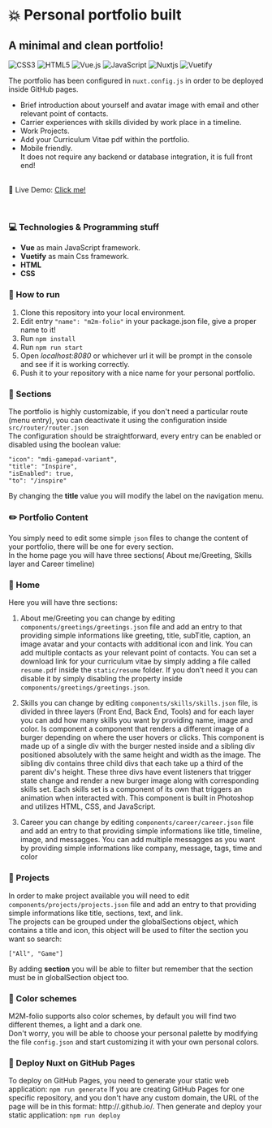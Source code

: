 # :boom: Personal portfolio built

## A minimal and clean portfolio!

![CSS3](https://img.shields.io/badge/css3-%231572B6.svg?style=for-the-badge&logo=css3&logoColor=white)
![HTML5](https://img.shields.io/badge/html5-%23E34F26.svg?style=for-the-badge&logo=html5&logoColor=white)
![Vue.js](https://img.shields.io/badge/vuejs-%2335495e.svg?style=for-the-badge&logo=vuedotjs&logoColor=%234FC08D)
![JavaScript](https://img.shields.io/badge/javascript-%23323330.svg?style=for-the-badge&logo=javascript&logoColor=%23F7DF1E)
![Nuxtjs](https://img.shields.io/badge/Nuxt-002E3B?style=for-the-badge&logo=nuxtdotjs&logoColor=#00DC82)
![Vuetify](https://img.shields.io/badge/Vuetify-1867C0?style=for-the-badge&logo=vuetify&logoColor=AEDDFF)
<br/>

The portfolio has been configured in `nuxt.config.js` in order to be deployed inside GitHub pages.<br/>

- Brief introduction about yourself and avatar image with email and other relevant point of contacts.
- Carrier experiences with skills divided by work place in a timeline.
- Work Projects.
- Add your Curriculum Vitae pdf within the portfolio.
- Mobile friendly.
  <br/>
  It does not require any backend or database integration, it is full front end!
  <br/><br/>

:satellite: Live Demo: [Click me!](https://mikemayster.github.io/m2m-folio/)

<br/>

### :computer: Technologies & Programming stuff

- **Vue** as main JavaScript framework.
- **Vuetify** as main Css framework.
- **HTML**
- **CSS**

### :hammer: How to run

1. Clone this repository into your local environment.
2. Edit entry `"name": "m2m-folio"` in your package.json file, give a proper name to it!
3. Run `npm install`
4. Run `npm run start`
5. Open _localhost:8080_ or whichever url it will be prompt in the console and see if it is working correctly.
6. Push it to your repository with a nice name for your personal portfolio.

### :file_folder: Sections

The portfolio is highly customizable, if you don't need a particular route (menu entry), you can deactivate it using the configuration inside `src/router/router.json` <br/>
The configuration should be straightforward, every entry can be enabled or disabled using the boolean value:

    "icon": "mdi-gamepad-variant",
    "title": "Inspire",
    "isEnabled": true,
    "to": "/inspire"

By changing the **title** value you will modify the label on the navigation menu.

### :pencil2: Portfolio Content

You simply need to edit some simple `json` files to change the content of your portfolio, there will be one for every section.<br/>
In the home page you will have three sections( About me/Greeting, Skills layer and Career timeline)

### :newspaper: Home

Here you will have thre sections:

1. About me/Greeting you can change by editing `components/greetings/greetings.json` file and add an entry to that providing simple informations like greeting, title, subTitle, caption, an image avatar and your contacts with additional icon and link. You can add multiple contacts as your relevant point of contacts. You can set a download link for your curriculum vitae by simply adding a file called `resume.pdf` inside the `static/resume` folder. If you don't need it you can disable it by simply disabling the property inside `components/greetings/greetings.json`.

2. Skills you can change by editing `components/skills/skills.json` file, is divided in three layers (Front End, Back End, Tools) and for each layer you can add how many skills you want by providing name, image and color. Is component a component that renders a different image of a burger depending on where the user hovers or clicks. This component is made up of a single div with the burger nested inside and a sibling div positioned absolutely with the same height and width as the image. The sibling div contains three child divs that each take up a third of the parent div's height. These three divs have event listeners that trigger state change and render a new burger image along with corresponding skills set. Each skills set is a component of its own that triggers an animation when interacted with. This component is built in Photoshop and utilizes HTML, CSS, and JavaScript.

3. Career you can change by editing `components/career/career.json` file and add an entry to that providing simple informations like title, timeline, image, and messagges. You can add multiple messagges as you want by providing simple informations like company, message, tags, time and color

### :newspaper: Projects

In order to make project available you will need to edit `components/projects/projects.json` file and add an entry to that providing simple informations like title, sections, text, and link. <br/>
The projects can be grouped under the globalSections object, which contains a title and icon, this object will be used to filter the section you want so search:

    ["All", "Game"]

By adding **section** you will be able to filter but remember that the section must be in globalSection object too.
<br/>

### :rainbow: Color schemes

M2M-folio supports also color schemes, by default you will find two different themes, a light and a dark one. <br/>
Don't worry, you will be able to choose your personal palette by modifying the file `config.json` and start customizing it with your own personal colors. <br/>

### :rocket: Deploy Nuxt on GitHub Pages
To deploy on GitHub Pages, you need to generate your static web application:
`npm run generate`
If you are creating GitHub Pages for one specific repository, and you don't have any custom domain, the URL of the page will be in this format: http://<username>.github.io/<repository-name>.
Then generate and deploy your static application:
`npm run deploy`